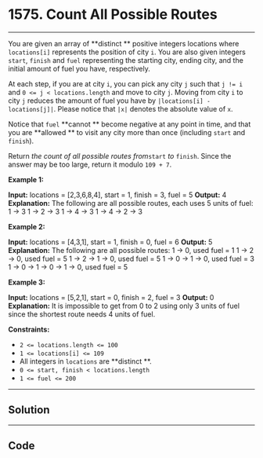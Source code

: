 # 1575. Count All Possible Routes

---

You are given an array of **distinct ** positive integers locations where `locations[i]` represents the position of city `i`. You are also given integers `start`, `finish` and `fuel` representing the starting city, ending city, and the initial amount of fuel you have, respectively.

At each step, if you are at city `i`, you can pick any city `j` such that `j != i` and `0 <= j < locations.length` and move to city `j`. Moving from city `i` to city `j` reduces the amount of fuel you have by `|locations[i] - locations[j]|`. Please notice that `|x|` denotes the absolute value of `x`.

Notice that `fuel` **cannot ** become negative at any point in time, and that you are **allowed ** to visit any city more than once (including `start` and `finish`).

Return _the count of all possible routes from_`start` _to_ `finish`. Since the answer may be too large, return it modulo `109 + 7`.

 

**Example 1:**


**Input:** locations = [2,3,6,8,4], start = 1, finish = 3, fuel = 5
**Output:** 4
**Explanation:** The following are all possible routes, each uses 5 units of fuel:
1 -> 3
1 -> 2 -> 3
1 -> 4 -> 3
1 -> 4 -> 2 -> 3


**Example 2:**


**Input:** locations = [4,3,1], start = 1, finish = 0, fuel = 6
**Output:** 5
**Explanation:** The following are all possible routes:
1 -> 0, used fuel = 1
1 -> 2 -> 0, used fuel = 5
1 -> 2 -> 1 -> 0, used fuel = 5
1 -> 0 -> 1 -> 0, used fuel = 3
1 -> 0 -> 1 -> 0 -> 1 -> 0, used fuel = 5


**Example 3:**


**Input:** locations = [5,2,1], start = 0, finish = 2, fuel = 3
**Output:** 0
**Explanation:** It is impossible to get from 0 to 2 using only 3 units of fuel since the shortest route needs 4 units of fuel.


 

**Constraints:**

  * `2 <= locations.length <= 100`
  * `1 <= locations[i] <= 109`
  * All integers in `locations` are **distinct **.
  * `0 <= start, finish < locations.length`
  * `1 <= fuel <= 200`

---

## Solution



---

## Code
```python


```